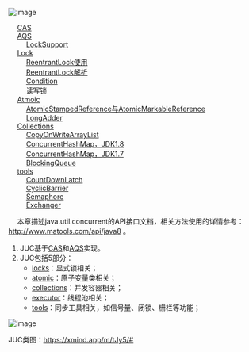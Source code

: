 


![image](http://182.92.69.8:8081/img/draw/15.JUC.png)  
<!-- 


https://mp.weixin.qq.com/mp/appmsgalbum?__biz=MzAxMjEwMzQ5MA==&action=getalbum&album_id=1348578428257353729&subscene=159&subscene=21&scenenote=https%3A%2F%2Fmp.weixin.qq.com%2Fs%3F__biz%3DMzAxMjEwMzQ5MA%3D%3D%26mid%3D2448889549%26idx%3D2%26sn%3D9aa5c65aba21960a7f8a0d5a4ea9e989%26scene%3D21%23wechat_redirect#wechat_redirect
-->

&emsp; [CAS](/docs/java/concurrent/CAS.md)  
&emsp; [AQS](/docs/java/concurrent/AQS.md)  
&emsp; &emsp; [LockSupport](/docs/java/concurrent/LockSupport.md)  
&emsp; [Lock](/docs/java/concurrent/Lock.md)  
&emsp; &emsp; [ReentrantLock使用](/docs/java/concurrent/ReentrantLockUse.md)  
&emsp; &emsp; [ReentrantLock解析](/docs/java/concurrent/ReentrantLock.md)  
&emsp; &emsp; [Condition](/docs/java/concurrent/Condition.md)  
&emsp; &emsp; [读写锁](/docs/java/concurrent/ReadWriteLock.md)  
&emsp; [Atmoic](/docs/java/concurrent/Atmoic.md)  
&emsp; &emsp; [AtomicStampedReference与AtomicMarkableReference](/docs/java/concurrent/AtomicStampedReference.md)  
&emsp; &emsp; [LongAdder](/docs/java/concurrent/LongAdder.md)  
&emsp; [Collections](/docs/java/concurrent/jihe.md)  
&emsp; &emsp; [CopyOnWriteArrayList](/docs/java/concurrent/CopyOnWriteArrayList.md)  
&emsp; &emsp; [ConcurrentHashMap，JDK1.8](/docs/java/concurrent/ConcurrentHashMap.md)  
&emsp; &emsp; [ConcurrentHashMap，JDK1.7](/docs/java/concurrent/ConcurrentHashMap7.md)  
&emsp; &emsp; [BlockingQueue](/docs/java/concurrent/BlockingQueue.md)  
&emsp; [tools](/docs/java/concurrent/tools.md)  
&emsp; &emsp; [CountDownLatch](/docs/java/concurrent/CountDownLatch.md)  
&emsp; &emsp; [CyclicBarrier](/docs/java/concurrent/CyclicBarrier.md)  
&emsp; &emsp; [Semaphore](/docs/java/concurrent/Semaphore.md)  
&emsp; &emsp; [Exchanger](/docs/java/concurrent/Exchanger.md)  


&emsp; 本章描述java.util.concurrent的API接口文档，相关方法使用的详情参考：http://www.matools.com/api/java8 。  
1. JUC基于[CAS](/docs/java/concurrent/CAS.md)和[AQS](/docs/java/concurrent/AQS.md)实现。  
2. JUC包括5部分： 
    * [locks](/docs/java/concurrent/Lock.md)：显式锁相关；  
    * [atomic](/docs/java/concurrent/Atmoic.md)：原子变量类相关；  
    * [collections](/docs/java/concurrent/Collections.md)：并发容器相关；  
    * [executor](/docs/java/concurrent/ThreadPool.md)：线程池相关；  
    * [tools](/docs/java/concurrent/tools.md)：同步工具相关，如信号量、闭锁、栅栏等功能；  

![image](http://182.92.69.8:8081/img/java/concurrent/concurrent-1.png)  


JUC类图：https://xmind.app/m/tJy5/#  
<!-- 

悲观锁： 总是假设最坏的情况， 每次去拿数据的时候都认为别人会修改， 所以每次在拿数据的时候都会上锁， 这样别人想拿这个数据就会阻塞直到它拿到锁。传统的关系型数据库里边就用到了很多这种锁机制， 比如行锁， 表锁等， 读锁， 写锁等， 都是在做操作之前先上锁。再比如 Java 里面的同步原语 synchronized 关键字的实现也是悲观锁。

乐观锁： 顾名思义， 就是很乐观， 每次去拿数据的时候都认为别人不会修改， 所以不会上锁，  但是在更新的时候会判断一下在此期间别人有没有去更新这个数据，  可以使用版本号等机制。乐观锁适用于多读的应用类型， 这样可以提高吞吐量， 像数据库提供的类似于write_condition 机制， 其实都是提供的乐观锁。在 Java 中 java.util.concurrent.atomic 包下面的原子变量类就是使用了乐观锁的一种实现方式 CAS 实现的。

乐观锁的实现方式：
1、使用版本标识来确定读到的数据与提交时的数据是否一致。提交后修改版本标   识， 不一致时可以采取丢弃和再次尝试的策略。
2、java 中的 Compare and Swap 即 CAS ， 当多个线程尝试使用 CAS 同时更新同一个变量时， 只有其中一个线程能更新变量的值， 而其它线程都失败， 失败的线程并不会被挂起， 而是被告知这次竞争中失败， 并可以再次尝试。	CAS 操 作中包含三个操作数 —— 需要读写的内存位置( V)、进行比较的预期原值( A) 和拟写入的新值(B)。如果内存位置 V 的值与预期原值 A 相匹配，那么处理器会自动将该位置值更新为新值 B。否则处理器不做任何操作。

-->